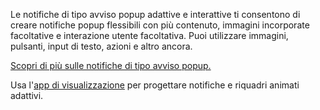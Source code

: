 ﻿Le notifiche di tipo avviso popup adattive e interattive ti consentono di creare notifiche popup flessibili con più contenuto, immagini incorporate facoltative e interazione utente facoltativa. Puoi utilizzare immagini, pulsanti, input di testo, azioni e altro ancora.

[Scopri di più sulle notifiche di tipo avviso popup.](https://docs.microsoft.com/en-us/windows/uwp/controls-and-patterns/tiles-and-notifications-adaptive-interactive-toasts)

Usa l'[app di visualizzazione](https://docs.microsoft.com/en-us/windows/uwp/controls-and-patterns/tiles-and-notifications-notifications-visualizer) per progettare notifiche e riquadri animati adattivi.
